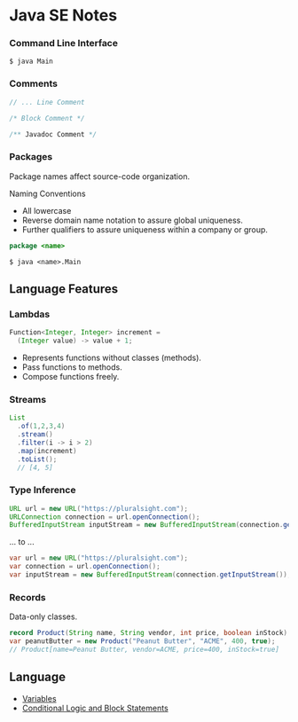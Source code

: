 # Java SE Notes

### Command Line Interface

```script
$ java Main
```

### Comments

```java
// ... Line Comment

/* Block Comment */

/** Javadoc Comment */
```

### Packages

Package names affect source-code organization.

Naming Conventions

* All lowercase
* Reverse domain name notation to assure global uniqueness.
* Further qualifiers to assure uniqueness within a company or group.

```java
package <name>
```

```script
$ java <name>.Main
```

## Language Features

### Lambdas

```java
Function<Integer, Integer> increment =
  (Integer value) -> value + 1;
```

* Represents functions without classes (methods).
* Pass functions to methods.
* Compose functions freely.

### Streams

```java
List
  .of(1,2,3,4)
  .stream()
  .filter(i -> i > 2)
  .map(increment)
  .toList();
  // [4, 5]
```

### Type Inference

```java
URL url = new URL("https://pluralsight.com");
URLConnection connection = url.openConnection();
BufferedInputStream inputStream = new BufferedInputStream(connection.getInputStream());
```

... to ...

```java
var url = new URL("https://pluralsight.com");
var connection = url.openConnection();
var inputStream = new BufferedInputStream(connection.getInputStream());
```

### Records

Data-only classes.

```java
record Product(String name, String vendor, int price, boolean inStock) {};
var peanutButter = new Product("Peanut Butter", "ACME", 400, true);
// Product[name=Peanut Butter, vendor=ACME, price=400, inStock=true]
```

## Language

* [Variables](./Java-SE--Notes--Variables.md)
* [Conditional Logic and Block Statements](./Java-SE--Notes--Conditional-Logic.md)
